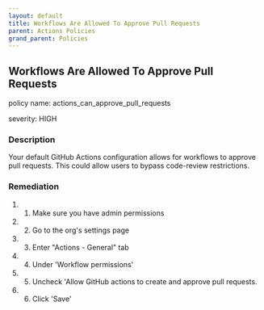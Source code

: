 ```yaml
---
layout: default
title: Workflows Are Allowed To Approve Pull Requests
parent: Actions Policies
grand_parent: Policies
---
```



## Workflows Are Allowed To Approve Pull Requests
policy name: actions_can_approve_pull_requests

severity: HIGH

### Description
Your default GitHub Actions configuration allows for workflows to approve pull requests. This could allow users to bypass code-review restrictions.


### Remediation
1. 1. Make sure you have admin permissions
2. 2. Go to the org's settings page
3. 3. Enter "Actions - General" tab
4. 4. Under 'Workflow permissions'
5. 5. Uncheck 'Allow GitHub actions to create and approve pull requests.
6. 6. Click 'Save'




